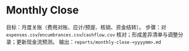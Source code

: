 # Monthly Close

目标：月度关账（费用对账、应计/预提、核销、资金结转）。
步骤：对 `expenses.csv`/`encumbrances.csv`/`cashflow.csv` 核对；形成差异清单与调整分录；更新现金流预测。
输出：`reports/monthly-close-<yyyymm>.md`
